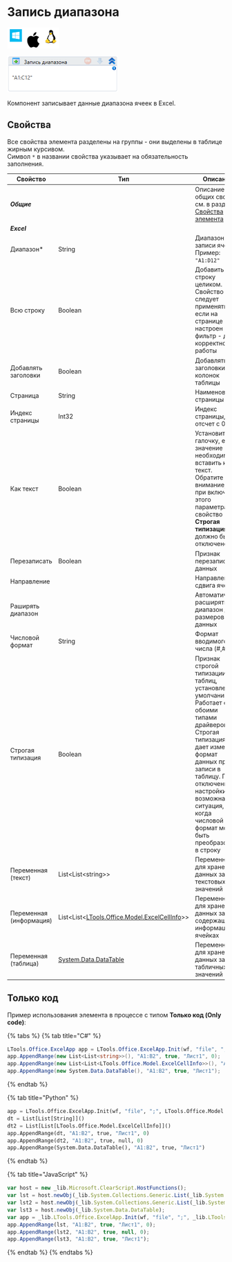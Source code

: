 # Запись диапазона

![](<../../../.gitbook/assets/image (100) (1) (1) (1) (1) (1) (1) (10) (177).png>)

![](<../../../.gitbook/assets/image (317).png>)

Компонент записывает данные диапазона ячеек в Excel.

## Свойства

Все свойства элемента разделены на группы - они выделены в таблице жирным курсивом.\
Символ `*` в названии свойства указывает на обязательность заполнения.

| Свойство                | Тип                                                                          | Описание                                                                                                            |
| ----------------------- | ---------------------------------------------------------------------------- | --------------------------------------------------- |
| ***Общие***  | | Описание общих свойств см. в разделе [Свойства элемента](https://docs.primo-rpa.ru/primo-rpa/primo-studio/process/elements#svoistva-elementa) | 
| ***Excel***  | | | 
| Диапазон\*              | String                                                                       | Диапазон записи ячеек. Пример: `"A1:D12"` |
| Всю строку              | Boolean                                                                      | Добавить строку целиком. Свойство следует применять, если на странице Excel настроен фильтр - для корректной работы |
| Добавлять заголовки     | Boolean                                                                      | Добавлять заголовки колонок таблицы   |
| Страница                | String                                                                       | Наименование страницы                 |
| Индекс страницы         | Int32                                                                        | Индекс страницы, отсчет с 0                       |
| Как текст               | Boolean                                                                      | Установите галочку, если значение необходимо вставить как текст. Обратите внимание, что при включении этого параметра свойство **Строгая типизация** должно быть отключено |
| Перезаписать            | Boolean                                                                      | Признак перезаписи данных            |
| Направление             |                                                                              | Направление сдвига ячеек             |
| Раширять диапазон       |                                                                              | Автоматически расширять диапазон до размеров данных |
| Числовой формат         | String                                                                       | Формат вводимого числа (#,#)                  |
| Строгая типизация       | Boolean                                                                      | Признак строгой типизации таблиц, установлен по умолчанию. Работает с обоими типами драйверов. Строгая типизация не дает изменять формат данных при записи в таблицу. При отключении настройки возможна ситуация, когда числовой формат может быть преобразован в строку |
| Переменная (текст)      | List\<List\<string>>                                                         | Переменная для хранения данных записи текстовых значений |
| Переменная (информация) | List\<List<[LTools.Office.Model.ExcelCellInfo](datatypes/excelcellinfo.md)>> | Переменная для хранения данных записи, содержащих информацию о ячейках  |
| Переменная (таблица)    | [System.Data.DataTable](https://learn.microsoft.com/ru-ru/dotnet/api/system.data.datatable?view=net-7.0) | Переменная для хранения данных записи табличных значений  |

## Только код
Пример использования элемента в процессе с типом **Только код (Only code)**:

{% tabs %}
{% tab title="C#" %}
```csharp
LTools.Office.ExcelApp app = LTools.Office.ExcelApp.Init(wf, "file", ";", LTools.Office.Model.InteropTypes.DX);
app.AppendRange(new List<List<string>>(), "A1:B2", true, "Лист1", 0);
app.AppendRange(new List<List<LTools.Office.Model.ExcelCellInfo>>(), "A1:B2", true, null, 0);
app.AppendRange(new System.Data.DataTable(), "A1:B2", true, "Лист1");
```
{% endtab %}

{% tab title="Python" %}
```python
app = LTools.Office.ExcelApp.Init(wf, "file", ";", LTools.Office.Model.InteropTypes.DX)
dt = List[List[String]]()
dt2 = List[List[LTools.Office.Model.ExcelCellInfo]]()
app.AppendRange(dt, "A1:B2", true, "Лист1", 0)
app.AppendRange(dt2, "A1:B2", true, null, 0)
app.AppendRange(System.Data.DataTable(), "A1:B2", true, "Лист1")
```
{% endtab %}

{% tab title="JavaScript" %}
```javascript
var host = new _lib.Microsoft.ClearScript.HostFunctions();
var lst = host.newObj(_lib.System.Collections.Generic.List(_lib.System.Collections.Generic.List(_lib.System.String)));
var lst2 = host.newObj(_lib.System.Collections.Generic.List(_lib.System.Collections.Generic.List(_lib.LTools.Office.Model.ExcelCellInfo)));
var lst3 = host.newObj(_lib.System.Data.DataTable);
var app = _lib.LTools.Office.ExcelApp.Init(wf, "file", ";", _lib.LTools.Office.Model.InteropTypes.DX);
app.AppendRange(lst, "A1:B2", true, "Лист1", 0);
app.AppendRange(lst2, "A1:B2", true, null, 0);
app.AppendRange(lst3, "A1:B2", true, "Лист1");
```
{% endtab %}
{% endtabs %}
